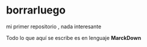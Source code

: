 # borrarluego
mi primer repositorio , nada interesante

Todo lo que aquí se escribe es en lenguaje **MarckDown**
